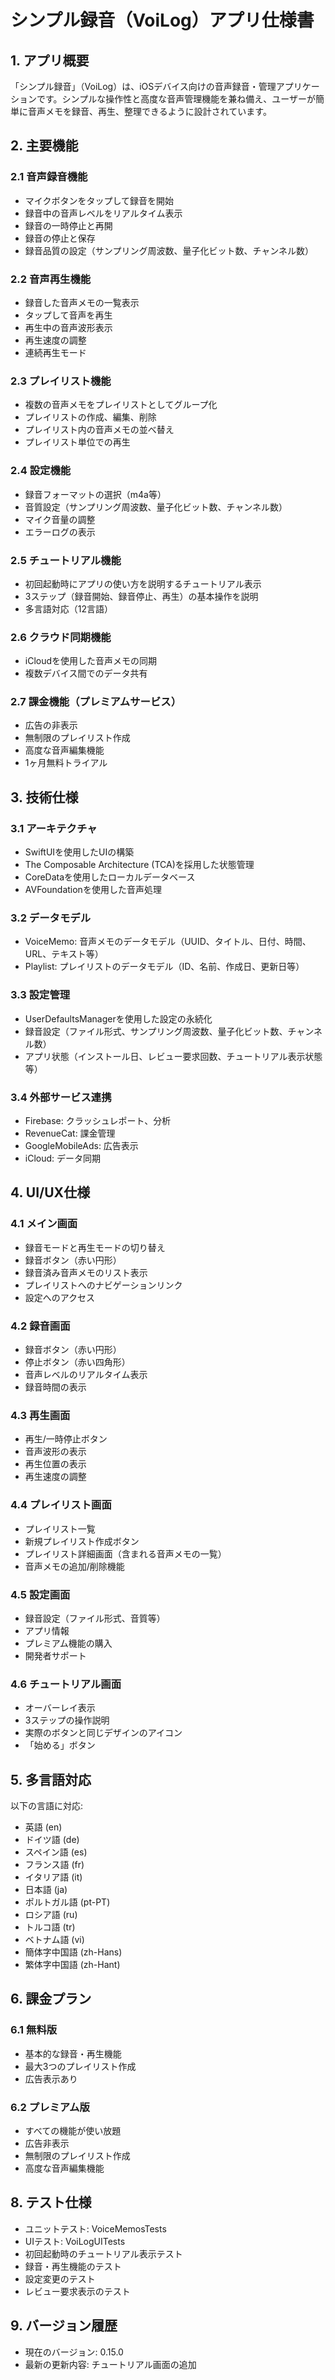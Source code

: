 # シンプル録音（VoiLog）アプリ仕様書

## 1. アプリ概要

「シンプル録音」（VoiLog）は、iOSデバイス向けの音声録音・管理アプリケーションです。シンプルな操作性と高度な音声管理機能を兼ね備え、ユーザーが簡単に音声メモを録音、再生、整理できるように設計されています。

## 2. 主要機能

### 2.1 音声録音機能
- マイクボタンをタップして録音を開始
- 録音中の音声レベルをリアルタイム表示
- 録音の一時停止と再開
- 録音の停止と保存
- 録音品質の設定（サンプリング周波数、量子化ビット数、チャンネル数）

### 2.2 音声再生機能
- 録音した音声メモの一覧表示
- タップして音声を再生
- 再生中の音声波形表示
- 再生速度の調整
- 連続再生モード

### 2.3 プレイリスト機能
- 複数の音声メモをプレイリストとしてグループ化
- プレイリストの作成、編集、削除
- プレイリスト内の音声メモの並べ替え
- プレイリスト単位での再生

### 2.4 設定機能
- 録音フォーマットの選択（m4a等）
- 音質設定（サンプリング周波数、量子化ビット数、チャンネル数）
- マイク音量の調整
- エラーログの表示

### 2.5 チュートリアル機能
- 初回起動時にアプリの使い方を説明するチュートリアル表示
- 3ステップ（録音開始、録音停止、再生）の基本操作を説明
- 多言語対応（12言語）


### 2.6 クラウド同期機能
- iCloudを使用した音声メモの同期
- 複数デバイス間でのデータ共有

### 2.7 課金機能（プレミアムサービス）
- 広告の非表示
- 無制限のプレイリスト作成
- 高度な音声編集機能
- 1ヶ月無料トライアル

## 3. 技術仕様

### 3.1 アーキテクチャ
- SwiftUIを使用したUIの構築
- The Composable Architecture (TCA)を採用した状態管理
- CoreDataを使用したローカルデータベース
- AVFoundationを使用した音声処理

### 3.2 データモデル
- VoiceMemo: 音声メモのデータモデル（UUID、タイトル、日付、時間、URL、テキスト等）
- Playlist: プレイリストのデータモデル（ID、名前、作成日、更新日等）

### 3.3 設定管理
- UserDefaultsManagerを使用した設定の永続化
- 録音設定（ファイル形式、サンプリング周波数、量子化ビット数、チャンネル数）
- アプリ状態（インストール日、レビュー要求回数、チュートリアル表示状態等）

### 3.4 外部サービス連携
- Firebase: クラッシュレポート、分析
- RevenueCat: 課金管理
- GoogleMobileAds: 広告表示
- iCloud: データ同期

## 4. UI/UX仕様

### 4.1 メイン画面
- 録音モードと再生モードの切り替え
- 録音ボタン（赤い円形）
- 録音済み音声メモのリスト表示
- プレイリストへのナビゲーションリンク
- 設定へのアクセス

### 4.2 録音画面
- 録音ボタン（赤い円形）
- 停止ボタン（赤い四角形）
- 音声レベルのリアルタイム表示
- 録音時間の表示

### 4.3 再生画面
- 再生/一時停止ボタン
- 音声波形の表示
- 再生位置の表示
- 再生速度の調整

### 4.4 プレイリスト画面
- プレイリスト一覧
- 新規プレイリスト作成ボタン
- プレイリスト詳細画面（含まれる音声メモの一覧）
- 音声メモの追加/削除機能

### 4.5 設定画面
- 録音設定（ファイル形式、音質等）
- アプリ情報
- プレミアム機能の購入
- 開発者サポート

### 4.6 チュートリアル画面
- オーバーレイ表示
- 3ステップの操作説明
- 実際のボタンと同じデザインのアイコン
- 「始める」ボタン

## 5. 多言語対応

以下の言語に対応:
- 英語 (en)
- ドイツ語 (de)
- スペイン語 (es)
- フランス語 (fr)
- イタリア語 (it)
- 日本語 (ja)
- ポルトガル語 (pt-PT)
- ロシア語 (ru)
- トルコ語 (tr)
- ベトナム語 (vi)
- 簡体字中国語 (zh-Hans)
- 繁体字中国語 (zh-Hant)

## 6. 課金プラン

### 6.1 無料版
- 基本的な録音・再生機能
- 最大3つのプレイリスト作成
- 広告表示あり

### 6.2 プレミアム版
- すべての機能が使い放題
- 広告非表示
- 無制限のプレイリスト作成
- 高度な音声編集機能


## 8. テスト仕様

- ユニットテスト: VoiceMemosTests
- UIテスト: VoiLogUITests
- 初回起動時のチュートリアル表示テスト
- 録音・再生機能のテスト
- 設定変更のテスト
- レビュー要求表示のテスト

## 9. バージョン履歴

- 現在のバージョン: 0.15.0
- 最新の更新内容: チュートリアル画面の追加 